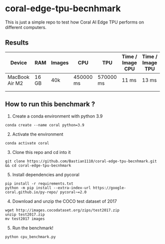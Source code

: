 # coral-edge-tpu-becnhmark
This is just a simple repo to test how Coral AI Edge TPU performs on different computers. 

## Results 

|**Device** | **RAM** |  **Images**  | **CPU**   | **TPU** |  **Time / Image CPU**| **Time / Image TPU**|
|---|---|---|---|---|---|---|
| MacBook Air M2 | 16 GB | 40k |450000 ms | 570000 ms | 11 ms | 13 ms |
|   |   |   |   |   |   |   |
|   |   |   |   |   |   |   |

## How to run this benchmark ?
1. Create a conda environment with python 3.9 
```
conda create --name coral python=3.9
```

2. Activate the environment

```
conda activate coral 
```

3. Clone this repo and cd into it

```
git clone https://github.com/Bastian1110/coral-edge-tpu-becnhmark.git && cd coral-edge-tpu-becnhmark
```

5. Install dependencies and pycoral
```
pip install -r requirements.txt
python -m pip install --extra-index-url https://google-coral.github.io/py-repo/ pycoral~=2.0
```

4. Download and unzip the COCO test dataset of 2017

```
wget http://images.cocodataset.org/zips/test2017.zip
unzip test2017.zip
mv test2017 images
```

5. Run the benchmark! 

```
python cpu_benchmark.py
```